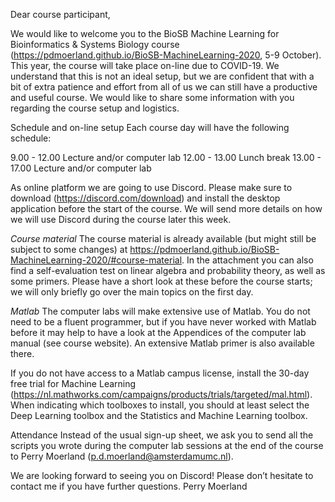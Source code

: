 Dear course participant,

We would like to welcome you to the BioSB Machine Learning for Bioinformatics & Systems Biology course (https://pdmoerland.github.io/BioSB-MachineLearning-2020, 5-9 October). This year, the course will take place on-line due to COVID-19. We understand that this is not an ideal setup, but we are confident that with a bit of extra patience and effort from all of us we can still have a productive and useful course. We would like to share some information with you regarding the course setup and logistics.

Schedule and on-line setup
Each course day will have the following schedule:

9.00 - 12.00 Lecture and/or computer lab
12.00 - 13.00 Lunch break
13.00 - 17.00 Lecture and/or computer lab

As onIine platform we are going to use Discord. Please make sure to download (https://discord.com/download) and install the desktop application before the start of the course. We will send more details on how we will use Discord during the course later this week.

*Course material* 
The course material is already available (but might still be subject to some changes) at https://pdmoerland.github.io/BioSB-MachineLearning-2020/#course-material. In the attachment you can also find a self-evaluation test on linear algebra and probability theory, as well as some primers. Please have a short look at these before the course starts; we will only briefly go over the main topics on the first day.

*Matlab*
The computer labs will make extensive use of Matlab. You do not need to be a fluent programmer, but if you have never worked with Matlab before it may help to have a look at the Appendices of the computer lab manual (see course website). An extensive Matlab primer is also available there. 

If you do not have access to a Matlab campus license, install the 30-day free trial for Machine Learning (https://nl.mathworks.com/campaigns/products/trials/targeted/mal.html). When indicating which toolboxes to install, you should at least select the Deep Learning toolbox and the Statistics and Machine Learning toolbox.

Attendance
Instead of the usual sign-up sheet, we ask you to send all the scripts you wrote during the computer lab sessions at the end of the course to Perry Moerland (p.d.moerland@amsterdamumc.nl).

We are looking forward to seeing you on Discord! Please don’t hesitate to contact me if you have further questions.
Perry Moerland
